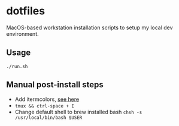 # dotfiles

MacOS-based workstation installation scripts to setup my local dev environment.

## Usage

`./run.sh`

## Manual post-install steps

* Add itermcolors, [see here](https://iterm2colorschemes.com/)
* `tmux && ctrl-space + I`
* Change default shell to brew installed bash `chsh -s /usr/local/bin/bash $USER`
